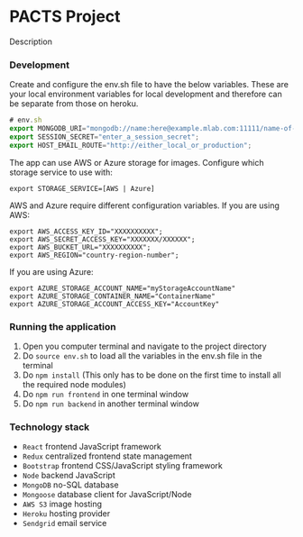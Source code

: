 # PACTS Project
Description

### Development

Create and configure the env.sh file to have the below variables. These are your local environment variables for local development and therefore can be separate from those on heroku.

```javascript
# env.sh
export MONGODB_URI="mongodb://name:here@example.mlab.com:11111/name-of-db";
export SESSION_SECRET="enter_a_session_secret";
export HOST_EMAIL_ROUTE="http://either_local_or_production";
```

The app can use AWS or Azure storage for images. Configure which storage
service to use with:

```
export STORAGE_SERVICE=[AWS | Azure]
```

AWS and Azure require different configuration variables. If you are using AWS:

```
export AWS_ACCESS_KEY_ID="XXXXXXXXXX";
export AWS_SECRET_ACCESS_KEY="XXXXXXX/XXXXXX";
export AWS_BUCKET_URL="XXXXXXXXXX";
export AWS_REGION="country-region-number";
```

If you are using Azure:

```
export AZURE_STORAGE_ACCOUNT_NAME="myStorageAccountName"
export AZURE_STORAGE_CONTAINER_NAME="ContainerName"
export AZURE_STORAGE_ACCOUNT_ACCESS_KEY="AccountKey"
```

### Running the application

1.  Open you computer terminal and navigate to the project directory
2.  Do `source env.sh` to load all the variables in the env.sh file in the terminal
3.  Do `npm install` (This only has to be done on the first time to install all the required node modules)
4.  Do `npm run frontend` in one terminal window
5.  Do `npm run backend` in another terminal window

### Technology stack

*   `React` frontend JavaScript framework
*   `Redux` centralized frontend state management
*   `Bootstrap` frontend CSS/JavaScript styling framework
*   `Node` backend JavaScript
*   `MongoDB` no-SQL database
*   `Mongoose` database client for JavaScript/Node
*   `AWS S3` image hosting
*   `Heroku` hosting provider
*   `Sendgrid` email service

```

```
